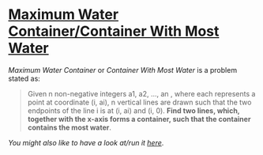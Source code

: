 # [Maximum Water Container/Container With Most Water](https://leetcode.com/problems/container-with-most-water/)

_Maximum Water Container_ or _Container With Most Water_ is a problem stated as:

> Given n non-negative integers a1, a2, ..., an , where each represents a point at coordinate (i, ai), n vertical lines are drawn such that the two endpoints of the line i is at (i, ai) and (i, 0). **Find two lines, which, together with the x-axis forms a container, such that the container contains the most water**.

_You might also like to have a look at/run it [here](https://replit.com/@reza-khojasteh/Maximum-Water-Container#index.js)_.
